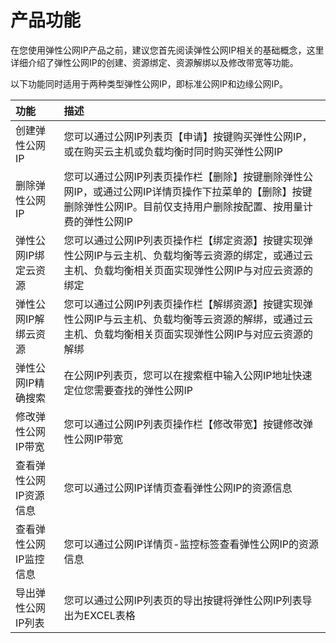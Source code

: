 # 产品功能

在您使用弹性公网IP产品之前，建议您首先阅读弹性公网IP相关的基础概念，这里详细介绍了弹性公网IP的创建、资源绑定、资源解绑以及修改带宽等功能。

以下功能同时适用于两种类型弹性公网IP，即标准公网IP和边缘公网IP。

| 功能 | 描述 |
| :- | :- |
| 创建弹性公网IP | 您可以通过公网IP列表页【申请】按键购买弹性公网IP，或在购买云主机或负载均衡时同时购买弹性公网IP |
| 删除弹性公网IP | 您可以通过公网IP列表页操作栏【删除】按键删除弹性公网IP，或通过公网IP详情页操作下拉菜单的【删除】按键删除弹性公网IP。目前仅支持用户删除按配置、按用量计费的弹性公网IP |
| 弹性公网IP绑定云资源 | 您可以通过公网IP列表页操作栏【绑定资源】按键实现弹性公网IP与云主机、负载均衡等云资源的绑定，或通过云主机、负载均衡相关页面实现弹性公网IP与对应云资源的绑定 |
| 弹性公网IP解绑云资源 | 您可以通过公网IP列表页操作栏【解绑资源】按键实现弹性公网IP与云主机、负载均衡等云资源的解绑，或通过云主机、负载均衡相关页面实现弹性公网IP与对应云资源的解绑 |
| 弹性公网IP精确搜索 | 在公网IP列表页，您可以在搜索框中输入公网IP地址快速定位您需要查找的弹性公网IP |
| 修改弹性公网IP带宽 | 您可以通过公网IP列表页操作栏【修改带宽】按键修改弹性公网IP带宽 |
| 查看弹性公网IP资源信息 | 您可以通过公网IP详情页查看弹性公网IP的资源信息 |
| 查看弹性公网IP监控信息 | 您可以通过公网IP详情页-监控标签查看弹性公网IP的资源信息 |
| 导出弹性公网IP列表 | 您可以通过公网IP列表页的导出按键将弹性公网IP列表导出为EXCEL表格 |

